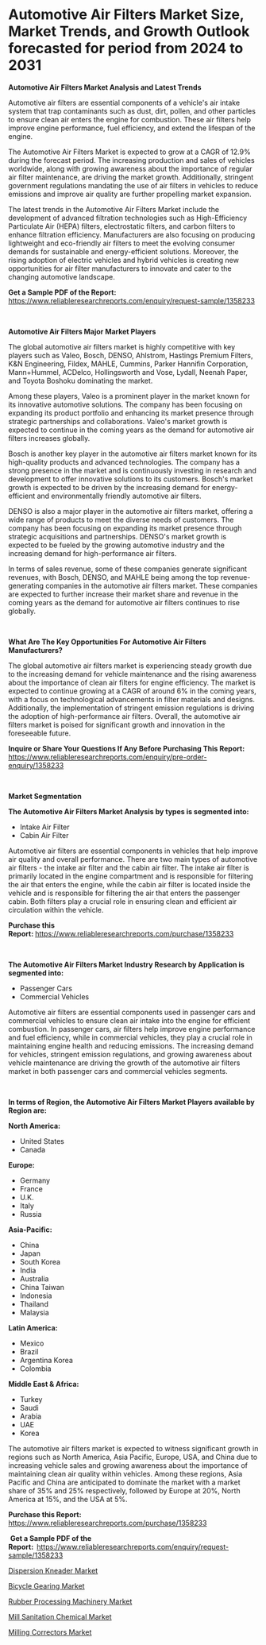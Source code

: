<p><h1>Automotive Air Filters Market Size, Market Trends, and Growth Outlook forecasted for period from 2024 to 2031</h1></p><p><strong>Automotive Air Filters Market Analysis and Latest Trends</strong></p>
<p><p>Automotive air filters are essential components of a vehicle's air intake system that trap contaminants such as dust, dirt, pollen, and other particles to ensure clean air enters the engine for combustion. These air filters help improve engine performance, fuel efficiency, and extend the lifespan of the engine.</p><p>The Automotive Air Filters Market is expected to grow at a CAGR of 12.9% during the forecast period. The increasing production and sales of vehicles worldwide, along with growing awareness about the importance of regular air filter maintenance, are driving the market growth. Additionally, stringent government regulations mandating the use of air filters in vehicles to reduce emissions and improve air quality are further propelling market expansion.</p><p>The latest trends in the Automotive Air Filters Market include the development of advanced filtration technologies such as High-Efficiency Particulate Air (HEPA) filters, electrostatic filters, and carbon filters to enhance filtration efficiency. Manufacturers are also focusing on producing lightweight and eco-friendly air filters to meet the evolving consumer demands for sustainable and energy-efficient solutions. Moreover, the rising adoption of electric vehicles and hybrid vehicles is creating new opportunities for air filter manufacturers to innovate and cater to the changing automotive landscape.</p></p>
<p><strong>Get a Sample PDF of the Report:&nbsp;</strong> <a href="https://www.reliableresearchreports.com/enquiry/request-sample/1358233">https://www.reliableresearchreports.com/enquiry/request-sample/1358233</a></p>
<p>&nbsp;</p>
<p><strong>Automotive Air Filters Major Market Players</strong></p>
<p><p>The global automotive air filters market is highly competitive with key players such as Valeo, Bosch, DENSO, Ahlstrom, Hastings Premium Filters, K&N Engineering, Fildex, MAHLE, Cummins, Parker Hannifin Corporation, Mann+Hummel, ACDelco, Hollingsworth and Vose, Lydall, Neenah Paper, and Toyota Boshoku dominating the market.</p><p>Among these players, Valeo is a prominent player in the market known for its innovative automotive solutions. The company has been focusing on expanding its product portfolio and enhancing its market presence through strategic partnerships and collaborations. Valeo's market growth is expected to continue in the coming years as the demand for automotive air filters increases globally.</p><p>Bosch is another key player in the automotive air filters market known for its high-quality products and advanced technologies. The company has a strong presence in the market and is continuously investing in research and development to offer innovative solutions to its customers. Bosch's market growth is expected to be driven by the increasing demand for energy-efficient and environmentally friendly automotive air filters.</p><p>DENSO is also a major player in the automotive air filters market, offering a wide range of products to meet the diverse needs of customers. The company has been focusing on expanding its market presence through strategic acquisitions and partnerships. DENSO's market growth is expected to be fueled by the growing automotive industry and the increasing demand for high-performance air filters.</p><p>In terms of sales revenue, some of these companies generate significant revenues, with Bosch, DENSO, and MAHLE being among the top revenue-generating companies in the automotive air filters market. These companies are expected to further increase their market share and revenue in the coming years as the demand for automotive air filters continues to rise globally.</p></p>
<p>&nbsp;</p>
<p><strong>What Are The Key Opportunities For Automotive Air Filters Manufacturers?</strong></p>
<p><p>The global automotive air filters market is experiencing steady growth due to the increasing demand for vehicle maintenance and the rising awareness about the importance of clean air filters for engine efficiency. The market is expected to continue growing at a CAGR of around 6% in the coming years, with a focus on technological advancements in filter materials and designs. Additionally, the implementation of stringent emission regulations is driving the adoption of high-performance air filters. Overall, the automotive air filters market is poised for significant growth and innovation in the foreseeable future.</p></p>
<p><strong>Inquire or Share Your Questions If Any Before Purchasing This Report:</strong> <a href="https://www.reliableresearchreports.com/enquiry/pre-order-enquiry/1358233">https://www.reliableresearchreports.com/enquiry/pre-order-enquiry/1358233</a></p>
<p>&nbsp;</p>
<p><strong>Market Segmentation</strong></p>
<p><strong>The Automotive Air Filters Market Analysis by types is segmented into:</strong></p>
<p><ul><li>Intake Air Filter</li><li>Cabin Air Filter</li></ul></p>
<p><p>Automotive air filters are essential components in vehicles that help improve air quality and overall performance. There are two main types of automotive air filters - the intake air filter and the cabin air filter. The intake air filter is primarily located in the engine compartment and is responsible for filtering the air that enters the engine, while the cabin air filter is located inside the vehicle and is responsible for filtering the air that enters the passenger cabin. Both filters play a crucial role in ensuring clean and efficient air circulation within the vehicle.</p></p>
<p><strong>Purchase this Report:&nbsp;</strong><a href="https://www.reliableresearchreports.com/purchase/1358233">https://www.reliableresearchreports.com/purchase/1358233</a></p>
<p>&nbsp;</p>
<p><strong>The Automotive Air Filters Market Industry Research by Application is segmented into:</strong></p>
<p><ul><li>Passenger Cars</li><li>Commercial Vehicles</li></ul></p>
<p><p>Automotive air filters are essential components used in passenger cars and commercial vehicles to ensure clean air intake into the engine for efficient combustion. In passenger cars, air filters help improve engine performance and fuel efficiency, while in commercial vehicles, they play a crucial role in maintaining engine health and reducing emissions. The increasing demand for vehicles, stringent emission regulations, and growing awareness about vehicle maintenance are driving the growth of the automotive air filters market in both passenger cars and commercial vehicles segments.</p></p>
<p>&nbsp;</p>
<p><strong>In terms of Region, the Automotive Air Filters Market Players available by Region are:</strong></p>
<p>
    <p> <strong> North America: </strong>
        <ul>
            <li>United States</li>
            <li>Canada</li>
        </ul>
        </p> 
    <p> <strong> Europe: </strong>
        <ul>
            <li>Germany</li>
            <li>France</li>
            <li>U.K.</li>
            <li>Italy</li>
            <li>Russia</li>
        </ul>
        </p> 
    <p> <strong> Asia-Pacific: </strong>
        <ul>
            <li>China</li>
            <li>Japan</li>
            <li>South Korea</li>
            <li>India</li>
            <li>Australia</li>
            <li>China Taiwan</li>
            <li>Indonesia</li>
            <li>Thailand</li>
            <li>Malaysia</li>
        </ul>
        </p> 
    <p> <strong> Latin America: </strong>
        <ul>
            <li>Mexico</li>
            <li>Brazil</li>
            <li>Argentina Korea</li>
            <li>Colombia</li>
        </ul>
        </p> 
    <p> <strong> Middle East & Africa: </strong>
        <ul>
            <li>Turkey</li>
            <li>Saudi</li>
            <li>Arabia</li>
            <li>UAE</li>
            <li>Korea</li>
        </ul>
    </p>
    </p>
<p><p>The automotive air filters market is expected to witness significant growth in regions such as North America, Asia Pacific, Europe, USA, and China due to increasing vehicle sales and growing awareness about the importance of maintaining clean air quality within vehicles. Among these regions, Asia Pacific and China are anticipated to dominate the market with a market share of 35% and 25% respectively, followed by Europe at 20%, North America at 15%, and the USA at 5%.</p></p>
<p><strong>Purchase this Report: </strong><a href="https://www.reliableresearchreports.com/purchase/1358233">https://www.reliableresearchreports.com/purchase/1358233</a></p>
<p>&nbsp;<strong>Get a Sample PDF of the Report:&nbsp;&nbsp;</strong><a href="https://www.reliableresearchreports.com/enquiry/request-sample/1358233">https://www.reliableresearchreports.com/enquiry/request-sample/1358233</a></p>
<p><strong></strong></p>
<p><p><a href="https://medium.com/@gracemoreno2019/dispersion-kneader-market-size-market-outlook-and-market-forecast-2024-to-2031-2b5c8395a2c2">Dispersion Kneader Market</a></p><p><a href="https://medium.com/@gracemoreno2019/bicycle-gearing-market-analysis-and-sze-forecasted-for-period-from-2024-to-2031-d8fdee8b52e4">Bicycle Gearing Market</a></p><p><a href="https://medium.com/@gracemoreno2019/rubber-processing-machinery-market-insight-market-trends-growth-forecasted-from-2024-to-2031-63fc48789430">Rubber Processing Machinery Market</a></p><p><a href="https://github.com/ruddyyedelwadw/Market-Research-Report-List-1/blob/main/mill-sanitation-chemical-market.md">Mill Sanitation Chemical Market</a></p><p><a href="https://github.com/FassouRP/Market-Research-Report-List-3/blob/main/milling-correctors-market.md">Milling Correctors Market</a></p></p>